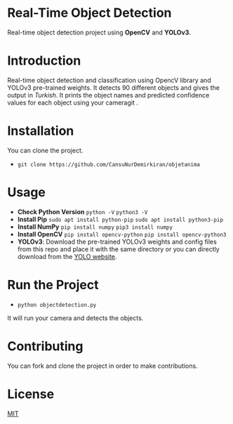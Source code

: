 # Real-Time Object Detection
Real-time object detection project using **OpenCV** and **YOLOv3**.

# Introduction
Real-time object detection and classification using OpencV library and YOLOv3 pre-trained weights. It detects 90 different objects and gives the output in *Turkish*. It prints the object names and predicted confidence values for each object using your cameragit . 

# Installation
You can clone the project.

* `git clone https://github.com/CansuNurDemirkiran/objetanima`

# Usage
- **Check Python Version**
`python -V`
`python3 -V`
- **Install Pip**
`sudo apt install python-pip`
`sudo apt install python3-pip`
- **Install NumPy**
`pip install numpy`
`pip3 install numpy`
- **Install OpenCV**
`pip install opencv-python`
`pip install opencv-python3`
- **YOLOv3**: Download the pre-trained YOLOv3 weights and config files from this repo and place it with the same directory or you can directly download from the [YOLO website](https://pjreddie.com/darknet/yolo/).

# Run the Project
* `python objectdetection.py`

It will run your camera and detects the objects.

# Contributing
You can fork and clone the project in order to make contributions.

# License
[MIT](https://choosealicense.com/licenses/mit/)